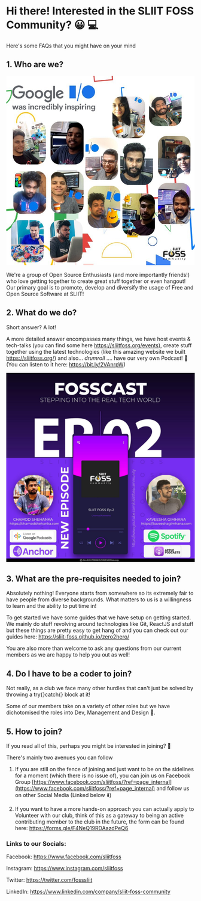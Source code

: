 # Hi there! Interested in the SLIIT FOSS Community? :grinning: :computer: 

Here's some FAQs that you might have on your mind 

## 1. Who are we? 

![](resources/group.jpg)

We're a group of Open Source Enthusiasts (and more importantly friends!) who love getting together to create great stuff together or even hangout! Our primary goal is to promote, develop and diversify the usage of Free and Open Source Software at SLIIT!

## 2. What do we do?

Short answer? A lot!

A more detailed answer encompasses many things, we have host events & tech-talks (you can find some here https://sliitfoss.org/events), create stuff together using the latest technologies (like this amazing website we built https://sliitfoss.org/) and also... *drumroll* .... have our very own Podcast! :microphone: (You can listen to it here: https://bit.ly/2VAnrpW) 

![](resources/podcast.jpeg)

## 3. What are the pre-requisites needed to join?

Absolutely nothing! Everyone starts from somewhere so its extremely fair to have people from diverse backgrounds. What matters to us is a willingness to learn and the ability to put time in!

To get started we have some guides that we have setup on getting started. We mainly do stuff revolving around technologies like Git, ReactJS and stuff but these things are pretty easy to get hang of and you can check out our guides here: https://sliit-foss.github.io/zero2hero/

You are also more than welcome to ask any questions from our current members as we are happy to help you out as well!

## 4. Do I have to be a coder to join?

Not really, as a club we face many other hurdles that can't just be solved by throwing a try{}catch{} block at it!

Some of our members take on a variety of other roles but we have dichotomised the roles into Dev, Management and Design :art:. 

## 5. How to join?

If you read all of this, perhaps you might be interested in joining? :eyes:

There's mainly two avenues you can follow

1. If you are still on the fence of joining and just want to be on the sidelines for a moment (which there is no issue of), you can join us on Facebook Group [https://www.facebook.com/sliitfoss/?ref=page_internal](https://www.facebook.com/sliitfoss/?ref=page_internal) and follow us on other Social Media (Linked below :arrow_down:) 

2. If you want to have a more hands-on approach you can actually apply to Volunteer with our club, think of this as a gateway to being an active contributing member to the club in the future, the form can be found here: https://forms.gle/F4NeQ19RDAazdPeQ6

### Links to our Socials:

Facebook: https://www.facebook.com/sliitfoss

Instagram: https://www.instagram.com/sliitfoss

Twitter: https://twitter.com/fosssliit

LinkedIn: https://www.linkedin.com/company/sliit-foss-community
